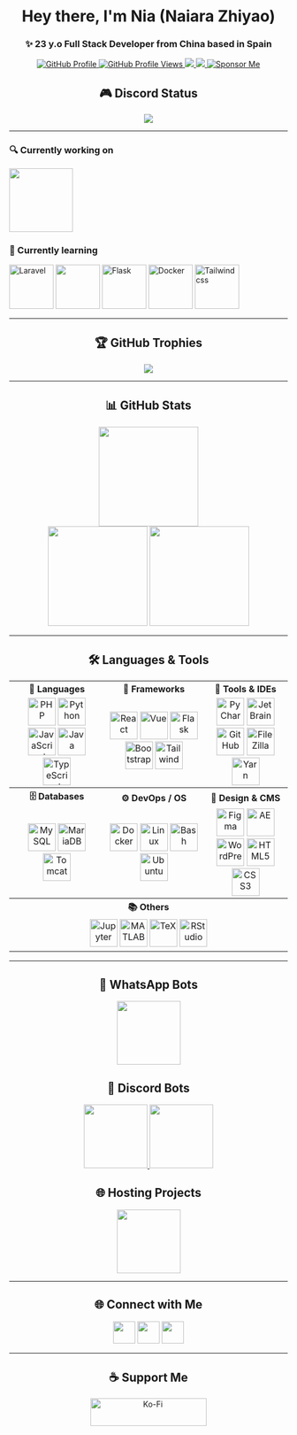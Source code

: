 <h1 align="center">Hey there, I'm Nia (Naiara Zhiyao)</h1>
<h3 align="center">✨ 23 y.o Full Stack Developer from China based in Spain </h3>

<div align="center">
  <a href="https://github.com/lz20r">
    <img src="https://img.shields.io/badge/GitHub%20Profile-lz20r-lightblue?style=for-the-badge&logo=github" alt="GitHub Profile" />
  </a>
  <a href="https://github.com/lz20r">
    <img src="https://komarev.com/ghpvc/?username=lz20r&label=GitHub%20Profile%20Views&color=red&style=for-the-badge" alt="GitHub Profile Views" />
  </a>
  <a href="https://github.com/lz20r">
    <img src="https://img.shields.io/github/followers/lz20r?label=Followers&style=for-the-badge&color=lightblue">
  </a>
  <a href="https://lz20r.link/discord" alt="Discord">
    <img src="https://img.shields.io/discord/1299465748598493276?label=Discord&style=for-the-badge&color=lightblue"/>
  </a>
  <a href="https://github.com/sponsors/lz20r">
    <img src="https://img.shields.io/badge/Sponsor%20Me-❤-lightblue?style=for-the-badge&logo=githubsponsors" alt="Sponsor Me" />
  </a>

</div>

<h2 align="center">🎮 Discord Status</h2>
<p align="center">
  <a href="https://discord.com/users/1033160523044376616">
    <img src="https://lanyard-profile-readme.vercel.app/api/1033160523044376616?theme=dark&bg=2E1A47&animated=false&hideDiscrim=true&borderRadius=25px" />
  </a>
</p>

---

### 🔍 Currently working on
<a href="https://github.com/cinammon-net/panel">
    <img height="115" src="https://github-readme-stats.vercel.app/api/pin/?username=cinammon-es&repo=panel&theme=rose_pine&border_color=61dafb&border_radius=10"/>
  </a>

### 📘 Currently learning

<img src="https://cdn.jsdelivr.net/gh/devicons/devicon@latest/icons/laravel/laravel-original.svg" alt="Laravel" width="80" /> <img src="https://cdn.jsdelivr.net/gh/devicons/devicon@latest/icons/react/react-original.svg" width="80" /> <img src="https://cdn.jsdelivr.net/gh/devicons/devicon@latest/icons/flask/flask-original.svg"  alt="Flask" width="80" /> <img src="https://cdn.jsdelivr.net/gh/devicons/devicon@latest/icons/docker/docker-original.svg" alt="Docker" width="80" /> <img src="https://cdn.jsdelivr.net/gh/devicons/devicon@latest/icons/tailwindcss/tailwindcss-original.svg" alt="Tailwindcss" width="80" />

---

<h2 align="center">🏆 GitHub Trophies</h2>
<p align="center">
  <img src="https://github-profile-trophy.vercel.app/?username=lz20r&theme=darkhub&no-bg=true&margin-w=10" />
</p>

---

<h2 align="center">📊 GitHub Stats</h2>
<p align="center">
  <img height="180" src="https://stats.hedystia.com/api?username=lz20r&theme=omni" />
  <br />
  <img height="180" src="https://github-readme-stats.vercel.app/api/top-langs/?username=lz20r&layout=compact&theme=rose_pine&langs_count=9&border_color=61dafb&border_radius=10" />
  <img height="180" src="https://github-readme-streak-stats.herokuapp.com/?user=lz20r&theme=rose_pine&count-private=true&border=61dafb&border_radius=10" />
</p>

---

<h2 align="center">🛠 Languages & Tools</h2>

<table align="center">
  <tr>
    <th>🧠 Languages</th>
    <th>🔧 Frameworks</th>
    <th>🧰 Tools & IDEs</th>
  </tr>
  <tr>
    <td align="center">
      <img src="https://cdn.jsdelivr.net/gh/devicons/devicon@latest/icons/php/php-original.svg" width="50" alt="PHP"/>
      <img src="https://cdn.jsdelivr.net/gh/devicons/devicon@latest/icons/python/python-original.svg" width="50" alt="Python"/>
      <img src="https://cdn.jsdelivr.net/gh/devicons/devicon@latest/icons/javascript/javascript-original.svg" width="50" alt="JavaScript"/>
      <img src="https://cdn.jsdelivr.net/gh/devicons/devicon@latest/icons/java/java-original.svg" width="50" alt="Java"/>
      <img src="https://cdn.jsdelivr.net/gh/devicons/devicon@latest/icons/typescript/typescript-original.svg" width="50" alt="TypeScript"/>
    </td>
    <td align="center">
      <img src="https://cdn.jsdelivr.net/gh/devicons/devicon@latest/icons/react/react-original.svg" width="50" alt="React"/>
      <img src="https://cdn.jsdelivr.net/gh/devicons/devicon@latest/icons/vuejs/vuejs-plain-wordmark.svg" width="50" alt="Vue"/>
      <img src="https://cdn.jsdelivr.net/gh/devicons/devicon@latest/icons/flask/flask-original.svg" width="50" alt="Flask"/>
      <img src="https://cdn.jsdelivr.net/gh/devicons/devicon@latest/icons/bootstrap/bootstrap-original.svg" width="50" alt="Bootstrap"/>
      <img src="https://cdn.jsdelivr.net/gh/devicons/devicon@latest/icons/tailwindcss/tailwindcss-original.svg" width="50" alt="Tailwind"/>
    </td>
    <td align="center">
      <img src="https://cdn.jsdelivr.net/gh/devicons/devicon@latest/icons/pycharm/pycharm-original.svg" width="50" alt="PyCharm"/>
      <img src="https://cdn.jsdelivr.net/gh/devicons/devicon@latest/icons/jetbrains/jetbrains-original.svg" width="50" alt="JetBrains"/>
      <img src="https://cdn.jsdelivr.net/gh/devicons/devicon@latest/icons/github/github-original.svg" width="50" alt="GitHub"/>
      <img src="https://cdn.jsdelivr.net/gh/devicons/devicon@latest/icons/filezilla/filezilla-original.svg" width="50" alt="FileZilla"/>
      <img src="https://cdn.jsdelivr.net/gh/devicons/devicon@latest/icons/yarn/yarn-line.svg" width="50" alt="Yarn"/>
    </td>
  </tr>

  <tr>
    <th>🗄️ Databases</th>
    <th>⚙️ DevOps / OS</th>
    <th>🎨 Design & CMS</th>
  </tr>
  <tr>
    <td align="center">
      <img src="https://cdn.jsdelivr.net/gh/devicons/devicon@latest/icons/mysql/mysql-original.svg" width="50" alt="MySQL"/>
      <img src="https://cdn.jsdelivr.net/gh/devicons/devicon@latest/icons/mariadb/mariadb-original.svg" width="50" alt="MariaDB"/>
      <img src="https://cdn.jsdelivr.net/gh/devicons/devicon@latest/icons/tomcat/tomcat-original.svg" width="50" alt="Tomcat"/>
    </td>
    <td align="center">
      <img src="https://cdn.jsdelivr.net/gh/devicons/devicon@latest/icons/docker/docker-original.svg" width="50" alt="Docker"/>
      <img src="https://cdn.jsdelivr.net/gh/devicons/devicon@latest/icons/linux/linux-original.svg" width="50" alt="Linux"/>
      <img src="https://cdn.jsdelivr.net/gh/devicons/devicon@latest/icons/bash/bash-plain.svg" width="50" alt="Bash"/>
      <img src="https://cdn.jsdelivr.net/gh/devicons/devicon@latest/icons/ubuntu/ubuntu-original.svg" width="50" alt="Ubuntu"/>
    </td>
    <td align="center">
      <img src="https://cdn.jsdelivr.net/gh/devicons/devicon@latest/icons/figma/figma-original.svg" width="50" alt="Figma"/>
      <img src="https://cdn.jsdelivr.net/gh/devicons/devicon@latest/icons/aftereffects/aftereffects-original.svg" width="50" alt="AE"/>
      <img src="https://cdn.jsdelivr.net/gh/devicons/devicon@latest/icons/wordpress/wordpress-plain-wordmark.svg" width="50" alt="WordPress"/>
      <img src="https://cdn.jsdelivr.net/gh/devicons/devicon@latest/icons/html5/html5-original-wordmark.svg" width="50" alt="HTML5"/>
      <img src="https://cdn.jsdelivr.net/gh/devicons/devicon@latest/icons/css3/css3-original-wordmark.svg" width="50" alt="CSS3"/>
    </td>
  </tr>

  <tr>
    <th colspan="3">📚 Others</th>
  </tr>
  <tr>
    <td align="center" colspan="3">
      <img src="https://cdn.jsdelivr.net/gh/devicons/devicon@latest/icons/jupyter/jupyter-original-wordmark.svg" width="50" alt="Jupyter"/>
      <img src="https://cdn.jsdelivr.net/gh/devicons/devicon@latest/icons/matlab/matlab-original.svg" width="50" alt="MATLAB"/>
      <img src="https://cdn.jsdelivr.net/gh/devicons/devicon@latest/icons/tex/tex-original.svg" width="50" alt="TeX"/>
      <img src="https://cdn.jsdelivr.net/gh/devicons/devicon@latest/icons/rstudio/rstudio-original.svg" width="50" alt="RStudio"/>
    </td>
  </tr>
</table>

---

<h2 align="center">📱 WhatsApp Bots</h2>
<p align="center">
  <a href="https://github.com/lz20r/totorobot.wa">
    <img height="115" src="https://github-readme-stats.vercel.app/api/pin/?username=lz20r&repo=totorobot.wa&theme=rose_pine&border_color=61dafb&border_radius=10"/>
  </a>
</p>

<h2 align="center">💬 Discord Bots</h2>
<p align="center">
  <a href="https://github.com/lz20r/momojs">
    <img height="115" src="https://github-readme-stats.vercel.app/api/pin/?username=lz20r&repo=momojs&theme=rose_pine&border_color=61dafb&border_radius=10"/>
  </a>
  <a href="https://github.com/lz20r/momopy">
    <img height="115" src="https://github-readme-stats.vercel.app/api/pin/?username=lz20r&repo=momopy&theme=rose_pine&border_color=61dafb&border_radius=10"/>
  </a>
</p>

<h2 align="center">🌐 Hosting Projects</h2>
<p align="center">
  <a href="https://github.com/lz20r/cinnamonScripts">
    <img height="115" src="https://github-readme-stats.vercel.app/api/pin/?username=lz20r&repo=cinnamonScripts&theme=rose_pine&border_color=61dafb&border_radius=10"/>
  </a>
</p>

---

<h2 align="center">🌐 Connect with Me</h2>
<p align="center">
  <a href="https://www.instagram.com/zhiyaolezameta20/"><img src="https://raw.githubusercontent.com/rahuldkjain/github-profile-readme-generator/master/src/images/icons/Social/instagram.svg" width="40"/></a>
  <a href="https://www.youtube.com/@4ummin"> <img src="https://raw.githubusercontent.com/rahuldkjain/github-profile-readme-generator/master/src/images/icons/Social/youtube.svg" width="40"/></a>
  <a href="https://discord.gg/hikarinet"><img src="https://raw.githubusercontent.com/rahuldkjain/github-profile-readme-generator/master/src/images/icons/Social/discord.svg" width="40"/></a>
</p>

---

<h2 align="center">☕ Support Me</h2>
<p align="center">
  <a href="https://ko-fi.com/lz20r">
    <img src="https://cdn.ko-fi.com/cdn/kofi3.png?v=3" height="50" width="210" alt="Ko-Fi" />
  </a>
</p>
